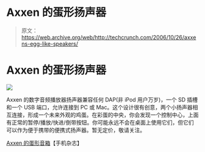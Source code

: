 # Axxen 的蛋形扬声器

> 原文：<https://web.archive.org/web/http://techcrunch.com/2006/10/26/axxens-egg-like-speakers/>

# Axxen 的蛋形扬声器

![](img/0f6217f0513080951867d64cc8c3fc1d.png)

Axxen 的数字音频播放器扬声器兼容任何 DAP(非 iPod 用户万岁)，一个 SD 插槽和一个 USB 端口，允许连接到 PC 或 Mac。这个设计很有创意，两个小扬声器相互连接，形成一个未来外观的鸡蛋。在彩蛋的中央，你会发现一个控制中心，上面有正常的暂停/播放/快进/倒带按钮。你可能永远不会在桌面上使用它们，但它们可以作为便于携带的便携式扬声器。暂无定价，敬请关注。

[Axxen 的蛋形音箱](https://web.archive.org/web/20130627211056/http://www.mobilemag.com/content/100/337/C10227/)【手机杂志】